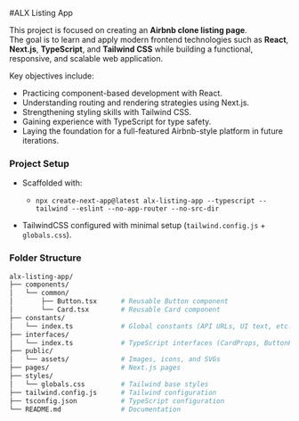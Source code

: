 #ALX Listing App

This project is focused on creating an **Airbnb clone listing page**.  
The goal is to learn and apply modern frontend technologies such as **React**, **Next.js**, **TypeScript**, and **Tailwind CSS** while building a functional, responsive, and scalable web application.

Key objectives include:

- Practicing component-based development with React.
- Understanding routing and rendering strategies using Next.js.
- Strengthening styling skills with Tailwind CSS.
- Gaining experience with TypeScript for type safety.
- Laying the foundation for a full-featured Airbnb-style platform in future iterations.

### Project Setup

- Scaffolded with:

  - `npx create-next-app@latest alx-listing-app --typescript --tailwind --eslint --no-app-router --no-src-dir`

- TailwindCSS configured with minimal setup (`tailwind.config.js` + `globals.css`).

### Folder Structure

```bash
alx-listing-app/
├── components/
│   └── common/
│       ├── Button.tsx      # Reusable Button component
│       └── Card.tsx        # Reusable Card component
├── constants/
│   └── index.ts            # Global constants (API URLs, UI text, etc.)
├── interfaces/
│   └── index.ts            # TypeScript interfaces (CardProps, ButtonProps, etc.)
├── public/
│   └── assets/             # Images, icons, and SVGs
├── pages/                  # Next.js pages
├── styles/
│   └── globals.css         # Tailwind base styles
├── tailwind.config.js      # Tailwind configuration
├── tsconfig.json           # TypeScript configuration
└── README.md               # Documentation
```
